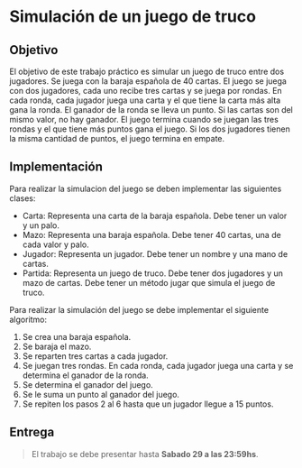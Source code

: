 # Simulación de un juego de truco

## Objetivo
El objetivo de este trabajo práctico es simular un juego de truco entre dos jugadores. Se juega con la baraja española de 40 cartas. El juego se juega con dos jugadores, cada uno recibe tres cartas y se juega por rondas. En cada ronda, cada jugador juega una carta y el que tiene la carta más alta gana la ronda. El ganador de la ronda se lleva un punto. Si las cartas son del mismo valor, no hay ganador. El juego termina cuando se juegan las tres rondas y el que tiene más puntos gana el juego. Si los dos jugadores tienen la misma cantidad de puntos, el juego termina en empate.

## Implementación
Para realizar la simulacion del juego se deben implementar las siguientes clases:
- Carta: Representa una carta de la baraja española. Debe tener un valor y un palo.
- Mazo: Representa una baraja española. Debe tener 40 cartas, una de cada valor y palo.
- Jugador: Representa un jugador. Debe tener un nombre y una mano de cartas.
- Partida: Representa un juego de truco. Debe tener dos jugadores y un mazo de cartas. Debe tener un método jugar que simula el juego de truco.

Para realizar la simulación del juego se debe implementar el siguiente algoritmo:
1. Se crea una baraja española.
2. Se baraja el mazo.
3. Se reparten tres cartas a cada jugador.
4. Se juegan tres rondas. En cada ronda, cada jugador juega una carta y se determina el ganador de la ronda.
5. Se determina el ganador del juego.
6. Se le suma un punto al ganador del juego.
7. Se repiten los pasos 2 al 6 hasta que un jugador llegue a 15 puntos.

## Entrega

> El trabajo se debe presentar hasta
> **Sabado 29 a las 23:59hs**.
